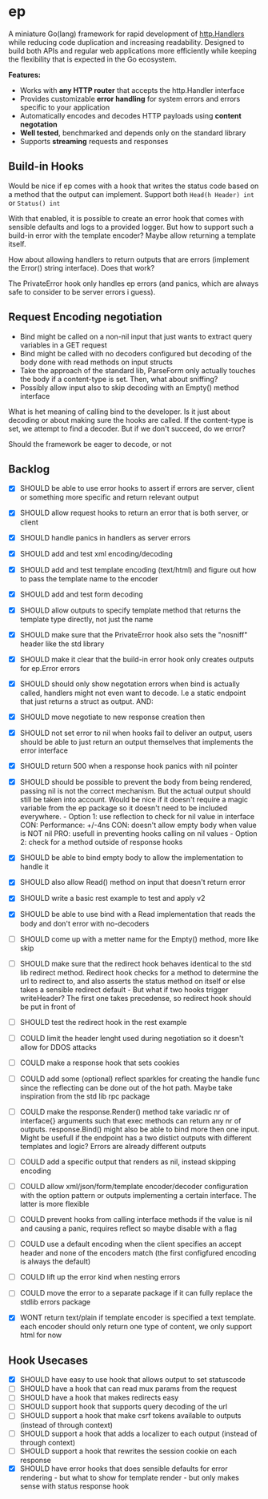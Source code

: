 # ep
A miniature Go(lang) framework for rapid development of [http.Handlers](https://pkg.go.dev/net/http?tab=doc#Handler) 
while reducing code duplication and increasing readability. Designed to build 
both APIs and regular web applications more efficiently while keeping the 
flexibility that is expected in the Go ecosystem.

__Features:__

- Works with __any HTTP router__ that accepts the http.Handler interface
- Provides customizable __error handling__ for system errors and errors specific to your application
- Automatically encodes and decodes HTTP payloads using __content negotation__ 
- __Well tested__, benchmarked and depends only on the standard library
- Supports __streaming__ requests and responses

## Build-in Hooks
Would be nice if ep comes with a hook that writes the status code based on a
method that the output can implement. Support both `Head(h Header) int`
or `Status() int`

With that enabled, it is possible to create an error hook that comes with
sensible defaults and logs to a provided logger. But how to support such a
build-in error with the template encoder? Maybe allow returning a template
itself. 

How about allowing handlers to return outputs that are errors (implement 
the Error() string interface). Does that work?

The PrivateError hook only handles ep errors (and panics, which are always
safe to consider to be server errors i guess). 

## Request Encoding negotiation

- Bind might be called on a non-nil input that just wants to extract query
variables in a GET request
- Bind might be called with no decoders configured but decoding of the body done 
with read methods on input structs
- Take the approach of the standard lib, ParseForm only actually touches the
body if a content-type is set. Then, what about sniffing?
- Possibly allow input also to skip decoding with an Empty() method interface

What is het meaning of calling bind to the developer. Is it just about decoding
or about making sure the hooks are called. If the content-type is set, we attempt
to find a decoder. But if we don't succeed, do we error?

Should the framework be eager to decode, or not

## Backlog
- [x] SHOULD be able to use error hooks to assert if errors are server, client or
      		 something more specific and return relevant output
- [x] SHOULD allow request hooks to return an error that is both server, or client
- [x] SHOULD handle panics in handlers as server errors
- [x] SHOULD add and test xml encoding/decoding
- [x] SHOULD add and test template encoding (text/html) and figure out how to
      		 pass the template name to the encoder
- [x] SHOULD add and test form decoding
- [x] SHOULD allow outputs to specify template method that returns the template
             type directly, not just the name
- [x] SHOULD make sure that the PrivateError hook also sets the "nosniff"
			 header like the std library
- [x] SHOULD make it clear that the build-in error hook only creates outputs for
             ep.Error errors
- [x] SHOULD should only show negotation errors when bind is actually called,
             handlers might not even want to decode. I.e a static endpoint that
             just returns a struct as output. AND:
- [x] SHOULD move negotiate to new response creation then
- [x] SHOULD not set error to nil when hooks fail to deliver an output, users
             should be able to just return an output themselves that implements
             the error interface
- [x] SHOULD return 500 when a response hook panics with nil pointer
- [x] SHOULD should be possible to prevent the body from being rendered, passing
             nil is not the correct mechanism. But the actual output should still
             be taken into account. Would be nice if it doesn't require a magic
             variable from the ep package so it doesn't need to be included
             everywhere.
             - Option 1: use reflection to check for nil value in interface
             	CON: Performance: +/-4ns
             	CON: doesn't allow empty body when value is NOT nil
             	PRO: usefull in preventing hooks calling on nil values
             - Option 2: check for a method outside of response hooks
- [x] SHOULD be able to bind empty body to allow the implementation to handle it
- [x] SHOULD also allow Read() method on input that doesn't return error
- [x] SHOULD write a basic rest example to test and apply v2
- [x] SHOULD be able to use bind with a Read implementation that reads the body
             and don't error with no-decoders
- [ ] SHOULD come up with a metter name for the Empty() method, more like skip
- [ ] SHOULD make sure that the redirect hook behaves identical to the std lib
             redirect method. Redirect hook checks for a method to determine the
             url to redirect to, and also asserts the status method on itself
             or else takes a sensible redirect default
             - But what if two hooks trigger writeHeader? The first one takes
             precedense, so redirect hook should be put in front of 
- [ ] SHOULD test the redirect hook in the rest example             

- [ ] COULD  limit the header lenght used during negotiation so it doesn't 
             allow for DDOS attacks
- [ ] COULD  make a response hook that sets cookies
- [ ] COULD  add some (optional) reflect sparkles for creating the handle func
             since the reflecting can be done out of the hot path. Maybe take
             inspiration from the std lib rpc package
- [ ] COULD  make the response.Render() method take variadic nr of interface{}
             arguments such that exec methods can return any nr of outputs.
             response.Bind() might also be able to bind more then one input.
             Might be usefull if the endpoint has a two distict outputs with
             different templates and logic? Errors are already different outputs
- [ ] COULD  add a specific output that renders as nil, instead skipping encoding 
- [ ] COULD  allow xml/json/form/template encoder/decoder configuration with the
             option pattern or outputs implementing a certain interface. The 
             latter is more flexible
- [ ] COULD  prevent hooks from calling interface methods if the value is nil and
      		 causing a panic, requires reflect so maybe disable with a flag
- [ ] COULD  use a default encoding when the client specifies an accept header
      		 and none of the encoders match (the first configfured encoding
      		 is always the default)
- [ ] COULD  lift up the error kind when nesting errors
- [ ] COULD  move the error to a separate package if it can fully replace the
             stdlib errors package

- [x] WONT   return text/plain if template encoder is specified a text template. 
             each encoder should only return one type of content, we only support
             html for now

## Hook Usecases
- [x] SHOULD have easy to use hook that allows output to set statuscode
- [ ] SHOULD have a hook that can read mux params from the request
- [ ] SHOULD have a hook that makes redirects easy
- [ ] SHOULD support hook that supports query decoding of the url
- [ ] SHOULD support a hook that make csrf tokens available to outputs (instead of through context)
- [ ] SHOULD support a hook that adds a localizer to each output (instead of through context)
- [ ] SHOULD support a hook that rewrites the session cookie on each response
- [x] SHOULD have error hooks that does sensible defaults for error rendering
		- but what to show for template render
		- but only makes sense with status response hook
